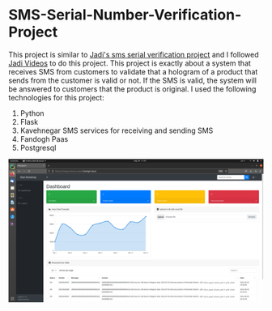 # SMS-Serial-Number-Verification-Project

This project is similar to [Jadi's sms serial verification project](https://github.com/jadijadi/sms_serial_verification) and I followed [Jadi Videos](https://www.aparat.com/v/fAZSV?playlist=288572&%D8%AA%D8%A7%DB%8C%DB%8C%D8%AF_%D9%BE%DB%8C%D8%A7%D9%85%DA%A9%DB%8C_%D8%B4%D9%85%D8%A7%D8%B1%D9%87_%D8%B3%D8%B1%DB%8C%D8%A7%D9%84_-_%DB%B0%DB%B0%DB%B1_-_%D8%B4%D8%B1%D9%88%D8%B9_%D9%BE%D8%B1%D9%88%D8%B2%D9%87) to do this project.
This project is exactly about a system that receives SMS from customers to validate that a hologram of a product that sends from the customer is valid or not. If the SMS is valid, the system will be answered to customers that the product is original. 
I used the following technologies for this project:
1. Python
2. Flask
3. Kavehnegar SMS services for receiving and sending SMS
4. Fandogh Paas 
5. Postgresql

![Screenshot](screenshot.png)
